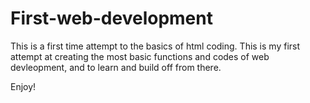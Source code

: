# First-web-development
This is a first time attempt to the basics of html coding.
This is my first attempt at creating the most basic functions and codes of web devleopment,
and to learn and build off from there.

Enjoy!
